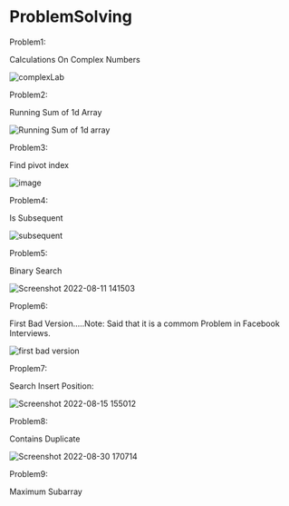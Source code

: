 # ProblemSolving

Problem1:

Calculations On Complex Numbers

![complexLab](https://user-images.githubusercontent.com/59229510/180614913-824e1b2c-f6f8-4983-b595-8aec14030abc.jpg)


Problem2:

 Running Sum of 1d Array
 
 ![Running Sum of 1d array](https://user-images.githubusercontent.com/59229510/181039473-c1121af4-6d11-4747-95bc-723bd418c1c5.jpg)
 
 Problem3:
 
 Find pivot index
 
 ![image](https://user-images.githubusercontent.com/59229510/181049153-d8b5aa81-c550-4069-b720-31725ce3e8ed.png)
 
 Problem4:
 
 Is Subsequent
 
 ![subsequent](https://user-images.githubusercontent.com/59229510/182034165-0dc5b4e5-a53e-4673-9e26-c37c7707b083.jpg)
 
 Problem5:
 
 Binary Search
 
 ![Screenshot 2022-08-11 141503](https://user-images.githubusercontent.com/59229510/184131086-664e68c1-66ed-4635-af8b-8ea8af88ec77.jpg)
 
 Proplem6:
 
 First Bad Version.....Note: Said that it is a commom Problem in Facebook Interviews.
 
 ![first bad version](https://user-images.githubusercontent.com/59229510/184500025-9e099d75-690b-42cd-8fc3-39c50f5f66fa.jpg)
 
 Proplem7:
 
 Search Insert Position:
 
 ![Screenshot 2022-08-15 155012](https://user-images.githubusercontent.com/59229510/184648043-b1da72eb-88e1-4cef-a8e4-e0b92a232c4c.jpg)

 Problem8:
 
 Contains Duplicate
 
 ![Screenshot 2022-08-30 170714](https://user-images.githubusercontent.com/59229510/187474170-36ca7875-a0e4-4d16-83a9-ec7a0ae10fbd.jpg)
 
 
 Problem9:
 
 Maximum Subarray
 
 

 
 
 

 
 

 
 

